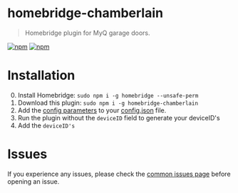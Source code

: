 # homebridge-chamberlain
> Homebridge plugin for MyQ garage doors.

[![npm](https://img.shields.io/npm/v/homebridge-chamberlain?style=for-the-badge)](https://www.npmjs.com/package/homebridge-chamberlain)
[![npm](https://img.shields.io/npm/dt/homebridge-chamberlain?style=for-the-badge)](https://www.npmjs.com/package/homebridge-chamberlain)

# Installation
0) Install Homebridge:   ```sudo npm i -g homebridge --unsafe-perm```
1) Download this plugin: ```sudo npm i -g homebridge-chamberlain```
2) Add the [config parameters](https://github.com/iRayanKhan/homebridge-chamberlain/blob/master/config-example.MD) to your [config.json](https://github.com/nfarina/homebridge/blob/master/config-sample.json) file.
3) Run the plugin without the ```deviceID``` field to generate your deviceID's
4) Add the ```deviceID's```

# Issues 
If you experience any issues, please check the [common issues page](https://github.com/iRayanKhan/homebridge-chamberlain/wiki/Common-Issues) before opening an issue.





